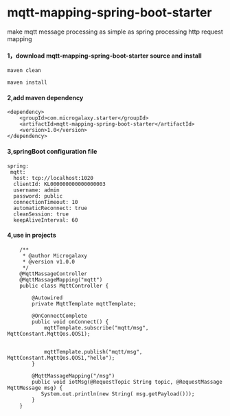 # mqtt-mapping-spring-boot-starter

make mqtt message processing as simple as spring processing http request mapping

#### 1，download mqtt-mapping-spring-boot-starter source and install
````maven clean````

````maven install````

#### 2,add maven dependency
```` 
<dependency>
    <groupId>com.microgalaxy.starter</groupId>
    <artifactId>mqtt-mapping-spring-boot-starter</artifactId>
    <version>1.0</version>
</dependency>
````

#### 3,springBoot configuration file
````
spring:
 mqtt:
  host: tcp://localhost:1020
  clientId: KL000000000000000003
  username: admin
  password: public
  connectionTimeout: 10
  automaticReconnect: true
  cleanSession: true
  keepAliveInterval: 60
````

#### 4,use in projects
````
    /**
     * @author Microgalaxy
     * @version v1.0.0
     */
    @MqttMassageController
    @MqttMassageMapping("mqtt")
    public class MqttController {
    
        @Autowired
        private MqttTemplate mqttTemplate;
    
        @OnConnectComplete
        public void onConnect() {
            mqttTemplate.subscribe("mqtt/msg", MqttConstant.MqttQos.QOS1);
    
    
            mqttTemplate.publish("mqtt/msg", MqttConstant.MqttQos.QOS1,"hello");
        }
    
        @MqttMassageMapping("/msg")
        public void iotMsg(@RequestTopic String topic, @RequestMassage MqttMessage msg) {
           System.out.println(new String( msg.getPayload()));
        }
    }
````
